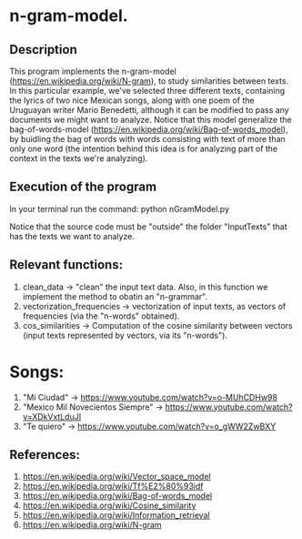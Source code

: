 # n-gram-model.  

## Description

This program implements the n-gram-model (https://en.wikipedia.org/wiki/N-gram), to study similarities between texts. In this particular example, we've selected three different texts, containing the lyrics of two nice Mexican songs, along with one poem of the Uruguayan writer Mario Benedetti, although it can be modified to pass any documents we might want to analyze. Notice that this model generalize the bag-of-words-model (https://en.wikipedia.org/wiki/Bag-of-words_model), by buidling the bag of words with words consisting with text of more than only one word (the intention behind this idea is for analyzing part of the context in the texts we're analyzing). 

## Execution of the program

In your terminal run the command: python nGramModel.py

Notice that the source code must be "outside" the folder "InputTexts" that has the texts we want to analyze.

## Relevant functions:

1. clean_data -> "clean" the input text data. Also, in this function we implement the method to obatin an "n-grammar". 
2. vectorization_frequencies -> vectorization of input texts, as vectors of frequencies (via the "n-words" obtained).
3. cos_similarities -> Computation of the cosine similarity between vectors (input texts represented by vectors, via its "n-words").

# Songs:

1. "Mi Ciudad"                                 -> https://www.youtube.com/watch?v=o-MUhCDHw98
2. "Mexico Mil Novecientos Siempre"            -> https://www.youtube.com/watch?v=XDkVxtLduJI
3. "Te quiero"                                 -> https://www.youtube.com/watch?v=o_gWW2ZwBXY


## References:
1. https://en.wikipedia.org/wiki/Vector_space_model
2. https://en.wikipedia.org/wiki/Tf%E2%80%93idf
3. https://en.wikipedia.org/wiki/Bag-of-words_model
4. https://en.wikipedia.org/wiki/Cosine_similarity
5. https://en.wikipedia.org/wiki/Information_retrieval
6. https://en.wikipedia.org/wiki/N-gram
